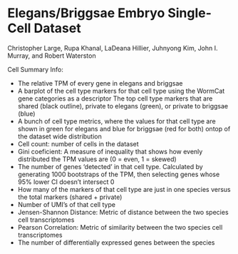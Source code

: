 # Elegans/Briggsae Embryo Single-Cell Dataset
Christopher Large, Rupa Khanal, LaDeana Hillier, Juhnyong Kim, John I. Murray, and Robert Waterston


Cell Summary Info:
 - The relative TPM of every gene in elegans and briggsae
 - A barplot of the cell type markers for that cell type using the WormCat gene categories as a descriptor
The top cell type markers that are shared (black outline), private to elegans (green), or private to briggsae (blue)
 - A bunch of cell type metrics, where the values for that cell type are shown in green for elegans and blue for briggsae (red for both) ontop of the dataset wide distribution
 - Cell count: number of cells in the dataset
 - Gini coeficient: A measure of inequality that shows how evenly distributed the TPM values are (0 = even, 1 = skewed)
 - The number of genes ‘detected’ in that cell type. Calculated by generating 1000 bootstraps of the TPM, then selecting genes whose 95% lower CI doesn’t intersect 0
 - How many of the markers of that cell type are just in one species versus the total markers (shared + private)
 - Number of UMI’s of that cell type
 - Jensen-Shannon Distance: Metric of distance between the two species cell transcriptomes
 - Pearson Correlation: Metric of similarity between the two species cell transcriptomes
 - The number of differentially expressed genes between the species
